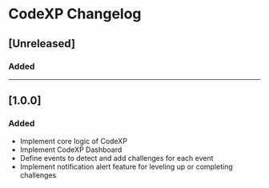 <!-- Keep a Changelog guide -> https://keepachangelog.com -->

# CodeXP Changelog

## [Unreleased]
### Added

---

## [1.0.0]
### Added
- Implement core logic of CodeXP
- Implement CodeXP Dashboard
- Define events to detect and add challenges for each event
- Implement notification alert feature for leveling up or completing challenges